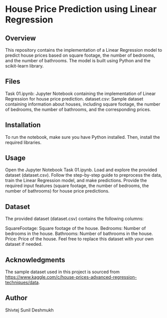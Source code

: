 # House Price Prediction using Linear Regression
## Overview
This repository contains the implementation of a Linear Regression model to predict house prices based on square footage, the number of bedrooms, and the number of bathrooms. The model is built using Python and the scikit-learn library.

## Files
Task 01.ipynb: Jupyter Notebook containing the implementation of Linear Regression for house price prediction. dataset.csv: Sample dataset containing information about houses, including square footage, the number of bedrooms, the number of bathrooms, and the corresponding prices.

## Installation
To run the notebook, make sure you have Python installed. Then, install the required libraries.

## Usage
Open the Jupyter Notebook Task 01.ipynb. Load and explore the provided dataset (dataset.csv). Follow the step-by-step guide to preprocess the data, train the Linear Regression model, and make predictions. Provide the required input features (square footage, the number of bedrooms, the number of bathrooms) for house price predictions.

## Dataset
The provided dataset (dataset.csv) contains the following columns:

SquareFootage: Square footage of the house. Bedrooms: Number of bedrooms in the house. Bathrooms: Number of bathrooms in the house. Price: Price of the house. Feel free to replace this dataset with your own dataset if needed.

## Acknowledgments
The sample dataset used in this project is sourced from https://www.kaggle.com/c/house-prices-advanced-regression-techniques/data.

## Author
Shivtej Sunil Deshmukh
